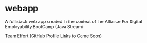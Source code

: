 # webapp

A full stack web app created in the context of the Alliance For Digital Employability BootCamp (Java Stream)

Team Effort (GitHub Profile Links to Come Soon)
